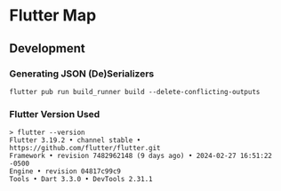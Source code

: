 # Flutter Map

## Development

### Generating JSON (De)Serializers

```
flutter pub run build_runner build --delete-conflicting-outputs
```

### Flutter Version Used
```
> flutter --version
Flutter 3.19.2 • channel stable • https://github.com/flutter/flutter.git
Framework • revision 7482962148 (9 days ago) • 2024-02-27 16:51:22 -0500
Engine • revision 04817c99c9
Tools • Dart 3.3.0 • DevTools 2.31.1
```
